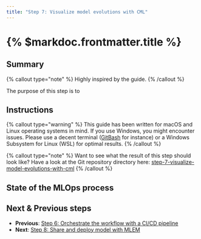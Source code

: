 ```yaml
---
title: "Step 7: Visualize model evolutions with CML"
---
```


# {% $markdoc.frontmatter.title %}

## Summary

{% callout type="note" %}
Highly inspired by the []() guide.
{% /callout %}

The purpose of this step is to

## Instructions

{% callout type="warning" %}
This guide has been written for macOS and Linux operating systems in mind. If you use Windows, you might encounter issues. Please use a decent terminal ([GitBash](https://gitforwindows.org/) for instance) or a Windows Subsystem for Linux (WSL) for optimal results.
{% /callout %}

{% callout type="note" %}
Want to see what the result of this step should look like? Have a look at the Git repository directory here: [step-7-visualize-model-evolutions-with-cml](https://github.com/csia-pme/a-guide-to-mlops/tree/main/pages/the-guide/step-7-visualize-model-evolutions-with-cml)
{% /callout %}

## State of the MLOps process

## Next & Previous steps

- **Previous**: [Step 6: Orchestrate the workflow with a CI/CD pipeline](/the-guide/step-8-share-and-deploy-model-with-mlem)
- **Next**: [Step 8: Share and deploy model with MLEM](/the-guide/step-8-share-and-deploy-model-with-mlem)

